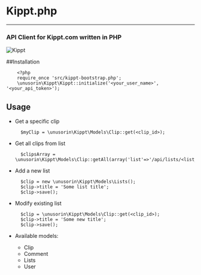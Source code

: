 # Kippt.php
- --
### API Client for Kippt.com written in PHP

![Kippt](https://si0.twimg.com/profile_images/2275864328/2hnkee9et7cp8bnz12yr.png)


##Installation

		<?php
		require_once 'src/kippt-bootstrap.php';
		\unusorin\Kippt\Kippt::initialize('<your_user_name>', '<your_api_token>');

		
## Usage

* Get a specific clip

		$myClip = \unusorin\Kippt\Models\Clip::get(<clip_id>);

* Get all clips from list

		$clipsArray = \unusorin\Kippt\Models\Clip::getAll(array('list'=>'/api/lists/<list_id>/'));

* Add a new list

        $clip = new \unusorin\Kippt\Models\Lists();
        $clip->title = 'Some list title';
        $clip->save();

* Modify existing list

        $clip = \unusorin\Kippt\Models\Clip::get(<clip_id>);
        $clip->title = 'Some new title';
        $clip->save();

* Available models:
	* Clip
	* Comment
	* Lists
	* User	
